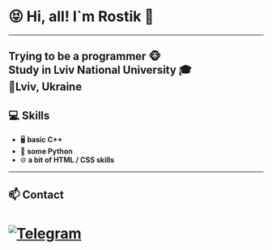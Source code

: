 # 😝 Hi, all! I`m Rostik 👋
---
Trying to be a **programmer** 🐵  
Study in **Lviv National University** 🎓  
📍Lviv, Ukraine
---

## 💻 Skills
- 🖥 **basic C++**
- 🐍 **some Python**
- 🌐 **a bit of HTML / CSS skills**

---

## 📫 Contact 
[![Telegram](https://img.shields.io/badge/Telegram-0078D4?style=flat&logo=telegram)](https://t.me/xavusm)  
===




